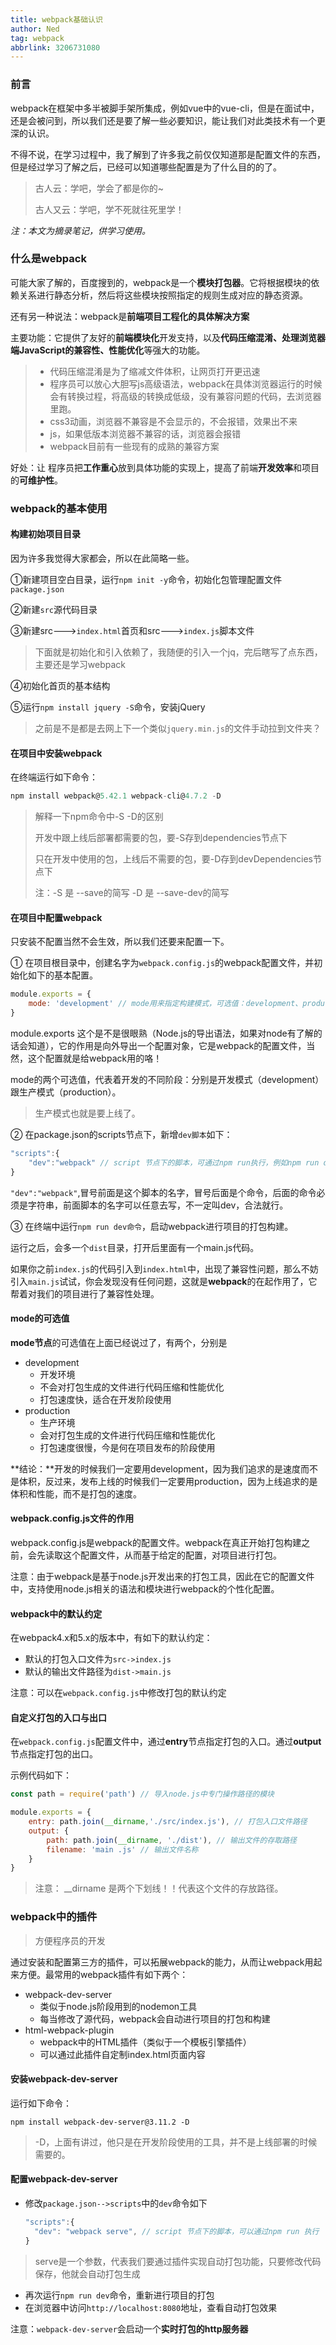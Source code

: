 ```yaml
---
title: webpack基础认识
author: Ned
tag: webpack
abbrlink: 3206731080
---
```


### 前言

webpack在框架中多半被脚手架所集成，例如vue中的vue-cli，但是在面试中，还是会被问到，所以我们还是要了解一些必要知识，能让我们对此类技术有一个更深的认识。

不得不说，在学习过程中，我了解到了许多我之前仅仅知道那是配置文件的东西，但是经过学习了解之后，已经可以知道哪些配置是为了什么目的的了。

> 古人云：学吧，学会了都是你的~
>
> 古人又云：学吧，学不死就往死里学！

*注：本文为摘录笔记，供学习使用。*

<!--more-->

### 什么是webpack

可能大家了解的，百度搜到的，webpack是一个**模块打包器**。它将根据模块的依赖关系进行静态分析，然后将这些模块按照指定的规则生成对应的静态资源。

还有另一种说法：webpack是**前端项目工程化的具体解决方案**

主要功能：它提供了友好的**前端模块化**开发支持，以及**代码压缩混淆、处理浏览器端JavaScript的兼容性、性能优化**等强大的功能。

> - 代码压缩混淆是为了缩减文件体积，让网页打开更迅速
> - 程序员可以放心大胆写js高级语法，webpack在具体浏览器运行的时候会有转换过程，将高级的转换成低级，没有兼容问题的代码，去浏览器里跑。
> - css3动画，浏览器不兼容是不会显示的，不会报错，效果出不来
> - js，如果低版本浏览器不兼容的话，浏览器会报错
> - webpack目前有一些现有的成熟的兼容方案

好处：让 程序员把**工作重心**放到具体功能的实现上，提高了前端**开发效率**和项目的**可维护性**。

### webpack的基本使用

#### 构建初始项目目录

因为许多我觉得大家都会，所以在此简略一些。

①新建项目空白目录，运行`npm init -y`命令，初始化包管理配置文件`package.json`

②新建`src`源代码目录

③新建src--->`index.html`首页和src--->`index.js`脚本文件

> 下面就是初始化和引入依赖了，我随便的引入一个jq，完后瞎写了点东西，主要还是学习webpack

④初始化首页的基本结构

⑤运行`npm install jquery -S`命令，安装jQuery

> 之前是不是都是去网上下一个类似`jquery.min.js`的文件手动拉到文件夹？

#### 在项目中安装webpack

在终端运行如下命令：

```js
npm install webpack@5.42.1 webpack-cli@4.7.2 -D
```

>解释一下npm命令中-S -D的区别
>
>开发中跟上线后部署都需要的包，要-S存到dependencies节点下
>
>只在开发中使用的包，上线后不需要的包，要-D存到devDependencies节点下
>
>注：-S 是 --save的简写 -D 是 --save-dev的简写

 #### 在项目中配置webpack

只安装不配置当然不会生效，所以我们还要来配置一下。

① 在项目根目录中，创建名字为`webpack.config.js`的webpack配置文件，并初始化如下的基本配置。

```js
module.exports = {
	mode: 'development' // mode用来指定构建模式，可选值：development、production
}
```

module.exports  这个是不是很眼熟（Node.js的导出语法，如果对node有了解的话会知道），它的作用是向外导出一个配置对象，它是webpack的配置文件，当然，这个配置就是给webpack用的咯！

mode的两个可选值，代表着开发的不同阶段：分别是开发模式（development）跟生产模式（production）。

> 生产模式也就是要上线了。

② 在package.json的scripts节点下，新增`dev脚本`如下：

```js
"scripts":{
	"dev":"webpack" // script 节点下的脚本，可通过npm run执行，例如npm run dev
}
```

`"dev":"webpack"`,冒号前面是这个脚本的名字，冒号后面是个命令，后面的命令必须是字符串，前面脚本的名字可以任意去写，不一定叫dev，合法就行。

③ 在终端中运行`npm run dev命令`，启动webpack进行项目的打包构建。

运行之后，会多一个`dist`目录，打开后里面有一个main.js代码。

如果你之前`index.js`的代码引入到`index.html`中，出现了兼容性问题，那么不妨引入`main.js`试试，你会发现没有任何问题，这就是**webpack**的在起作用了，它帮着对我们的项目进行了兼容性处理。

#### mode的可选值

**mode节点**的可选值在上面已经说过了，有两个，分别是

- development
  - 开发环境
  - 不会对打包生成的文件进行代码压缩和性能优化
  - 打包速度快，适合在开发阶段使用
- production
  - 生产环境
  - 会对打包生成的文件进行代码压缩和性能优化
  - 打包速度很慢，今是何在项目发布的阶段使用

**结论：**开发的时候我们一定要用development，因为我们追求的是速度而不是体积，反过来，发布上线的时候我们一定要用production，因为上线追求的是体积和性能，而不是打包的速度。

#### webpack.config.js文件的作用

webpack.config.js是webpack的配置文件。webpack在真正开始打包构建之前，会先读取这个配置文件，从而基于给定的配置，对项目进行打包。

注意：由于webpack是基于node.js开发出来的打包工具，因此在它的配置文件中，支持使用node.js相关的语法和模块进行webpack的个性化配置。

#### webpack中的默认约定

在webpack4.x和5.x的版本中，有如下的默认约定：

- 默认的打包入口文件为`src->index.js`
- 默认的输出文件路径为`dist->main.js`

注意：可以在`webpack.config.js`中修改打包的默认约定

#### 自定义打包的入口与出口

在`webpack.config.js`配置文件中，通过**entry**节点指定打包的入口。通过**output**节点指定打包的出口。

示例代码如下：

```js
const path = require('path') // 导入node.js中专门操作路径的模块

module.exports = {
    entry: path.join(__dirname,'./src/index.js'), // 打包入口文件路径
    output: {
        path: path.join(__dirname, './dist'), // 输出文件的存取路径
        filename: 'main .js' // 输出文件名称 
    }
}
```

> 注意： __dirname 是两个下划线！！代表这个文件的存放路径。

### webpack中的插件

> 方便程序员的开发

通过安装和配置第三方的插件，可以拓展webpack的能力，从而让webpack用起来方便。最常用的webpack插件有如下两个：

- webpack-dev-server
  - 类似于node.js阶段用到的nodemon工具
  - 每当修改了源代码，webpack会自动进行项目的打包和构建
- html-webpack-plugin
  - webpack中的HTML插件（类似于一个模板引擎插件）
  - 可以通过此插件自定制index.html页面内容

#### 安装webpack-dev-server

运行如下命令：

`npm install webpack-dev-server@3.11.2 -D`

> -D，上面有讲过，他只是在开发阶段使用的工具，并不是上线部署的时候需要的。

 #### 配置webpack-dev-server

- 修改`package.json-->scripts`中的`dev`命令如下

  ```js
  "scripts":{
  	"dev": "webpack serve", // script 节点下的脚本，可以通过npm run 执行
  }
  ```

> serve是一个参数，代表我们要通过插件实现自动打包功能，只要修改代码保存，他就会自动打包生成

- 再次运行`npm run dev`命令，重新进行项目的打包
- 在浏览器中访问`http://localhost:8080`地址，查看自动打包效果

注意：`webpack-dev-server`会启动一个**实时打包的http服务器**

